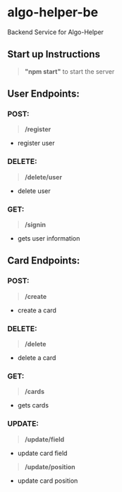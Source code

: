 # algo-helper-be
Backend Service for Algo-Helper


## Start up Instructions
> **"npm start"** to start the server

## User Endpoints:

### POST: 
> **/register**   
- register user

### DELETE: 
> **/delete/user**     
- delete user   

### GET: 
> **/signin**   
- gets user information

## Card Endpoints:

### POST: 
> **/create**    
- create a card
### DELETE: 
> **/delete**    
- delete a card
### GET: 
> **/cards**     
- gets cards

### UPDATE: 
> **/update/field**    
- update card field     
> **/update/position**   
- update card position
